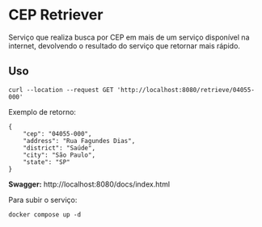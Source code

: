 # CEP Retriever

Serviço que realiza busca por CEP em mais de um serviço disponível na internet, devolvendo o resultado do serviço que retornar mais rápido.

## Uso

```
curl --location --request GET 'http://localhost:8080/retrieve/04055-000'
```

Exemplo de retorno: 

```
{
    "cep": "04055-000",
    "address": "Rua Fagundes Dias",
    "district": "Saúde",
    "city": "São Paulo",
    "state": "SP"
}
```

**Swagger:** http://localhost:8080/docs/index.html

Para subir o serviço:

```
docker compose up -d
```